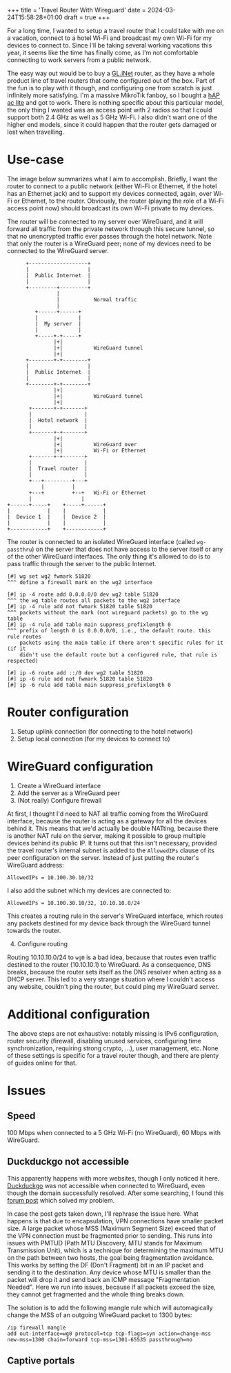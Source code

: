 +++
title = 'Travel Router With Wireguard'
date = 2024-03-24T15:58:28+01:00
draft = true
+++

For a long time, I wanted to setup a travel router that I could take with me 
on a vacation, connect to a hotel Wi-Fi and broadcast my own Wi-Fi for my 
devices to connect to. Since I'll be taking several working vacations this 
year, it seems like the time has finally come, as I'm not comfortable 
connecting to work servers from a public network.

The easy way out would be to buy a [GL.iNet](https://www.gl-inet.com/) router, 
as they have a whole product line of travel routers that come configured out of 
the box. Part of the fun is to play with it though, and configuring one from 
scratch is just infinitely more satisfying. I'm a massive MikroTik fanboy, so I 
bought a [hAP ac lite](https://mikrotik.com/product/RB952Ui-5ac2nD-TC) and got 
to work. There is nothing specific about this particular model, the only thing 
I wanted was an access point with 2 radios so that I could support both 2.4 GHz 
as well as 5 GHz Wi-Fi. I also didn't want one of the higher end models, since 
it could happen that the router gets damaged or lost when travelling.

# Use-case

The image below summarizes what I aim to accomplish. Briefly, I want the router 
to connect to a public network (either Wi-Fi or Ethernet, if the hotel has an 
Ethernet jack) and to support my devices connected, again, over Wi-Fi or 
Ethernet, to the router. Obviously, the router (playing the role of a Wi-Fi 
access point now) should broadcast its own Wi-Fi private to my devices.

The router will be connected to my server over WireGuard, and it will forward 
all traffic from the private network through this secure tunnel, so that no 
unencrypted traffic ever passes through the hotel network. Note that only the 
router is a WireGuard peer; none of my devices need to be connected to the 
WireGuard server.

```goat
      +-------------------+                  
      |                   |                  
      |  Public Internet  |                  
      |                   |                  
      +---------+---------+                  
                |                            
                |           Normal traffic   
                |                            
         +------+------+                     
         |             |                     
         |  My server  |                     
         |             |                     
         +-----+-+-----+                     
               |+|                           
               |+|          WireGuard tunnel 
               |+|                           
      +--------+-+--------+                  
      |                   |                  
      |  Public Internet  |                  
      |                   |                  
      +--------+-+--------+                  
               |+|                           
               |+|          WireGuard tunnel 
               |+|                           
       +-------+-+-------+                   
       |                 |                   
       |  Hotel network  |                   
       |                 |                   
       +-------+-+-------+                   
               |+|                           
               |+|          WireGuard over   
               |+|          Wi-Fi or Ethernet
       +-------+-+-------+                   
       |                 |                   
       |  Travel router  |                   
       |                 |                   
       +---+---------+---+                   
           |         |                       
       +---+         +--+   Wi-Fi or Ethernet
       |                |                    
+------+-----+    +-----+------+             
|            |    |            |             
|  Device 1  |    |  Device 2  |             
|            |    |            |             
+------------+    +------------+             
```

The router is connected to an isolated WireGuard interface (called 
`wg-passthru`) on the server that does not have access to the server itself or 
any of the other WireGuard interfaces. The only thing it's allowed to do is to 
pass traffic through the server to the public Internet.

```
[#] wg set wg2 fwmark 51820
^^^ define a firewall mark on the wg2 interface

[#] ip -4 route add 0.0.0.0/0 dev wg2 table 51820
^^^ the wg table routes all packets to the wg2 interface
[#] ip -4 rule add not fwmark 51820 table 51820
^^^ packets without the mark (not wireguard packets) go to the wg table
[#] ip -4 rule add table main suppress_prefixlength 0
^^^ prefix of length 0 is 0.0.0.0/0, i.e., the default route. this rule routes
    packets using the main table if there aren't specific rules for it (if it 
    didn't use the default route but a configured rule, that rule is respected)

[#] ip -6 route add ::/0 dev wg2 table 51820
[#] ip -6 rule add not fwmark 51820 table 51820
[#] ip -6 rule add table main suppress_prefixlength 0
```

# Router configuration

1. Setup uplink connection (for connecting to the hotel network)
2. Setup local connection (for my devices to connect to)

# WireGuard configuration

1. Create a WireGuard interface
2. Add the server as a WireGuard peer
3. (Not really) Configure firewall

At first, I thought I'd need to NAT all traffic coming from the WireGuard 
interface, because the router is acting as a gateway for all the devices behind 
it. This means that we'd actually be double NATting, because there is another 
NAT rule on the server, making it possible to group multiple devices behind its 
public IP. It turns out that this isn't necessary, provided the travel router's 
internal subnet is added to the `AllowedIPs` clause of its peer configuration 
on the server. Instead of just putting the router's WireGuard address:
```
AllowedIPs = 10.100.30.10/32
```
I also add the subnet which my devices are connected to:
```
AllowedIPs = 10.100.30.10/32, 10.10.10.0/24
```
This creates a routing rule in the server's WireGuard interface, which routes 
any packets destined for my device back through the WireGuard tunnel towards 
the router.

4. Configure routing

Routing 10.10.10.0/24 to `wg0` is a bad idea, because that routes even traffic 
destined to the router (10.10.10.1) to WireGuard. As a consequence, DNS breaks, 
because the router sets itself as the DNS resolver when acting as a DHCP 
server. This led to a very strange situation where I couldn't access any 
website, couldn't ping the router, but could ping my WireGuard server.

# Additional configuration

The above steps are not exhaustive: notably missing is IPv6 configuration, 
router security (firewall, disabling unused services, configuring time 
synchronization, requiring strong crypto, ...), user management, etc. None of 
these settings is specific for a travel router though, and there are plenty of 
guides online for that.

# Issues

## Speed

100 Mbps when connected to a 5 GHz Wi-Fi (no WireGuard), 60 Mbps with WireGuard. 

## Duckduckgo not accessible

This apparently happens with more websites, though I only noticed it here. 
[Duckduckgo](https://duckduckgo.com/) was not accessible when connected to 
WireGuard, even though the domain successfully resolved. After some searching, 
I found this [forum post](https://forum.mikrotik.com/viewtopic.php?t=181476) 
which solved my problem.

In case the post gets taken down, I'll rephrase the issue here. What happens is 
that due to encapsulation, VPN connections have smaller packet size. A large 
packet whose MSS (Maximum Segment Size) exceed that of the VPN connection must 
be fragmented prior to sending. This runs into issues with PMTUD (Path MTU 
Discovery, MTU stands for Maximum Transmission Unit), which is a technique for 
determining the maximum MTU on the path between two hosts, the goal being 
fragmentation avoidance. This works by setting the DF (Don't Fragment) bit in 
an IP packet and sending it to the destination. Any device whose MTU is smaller 
than the packet will drop it and send back an ICMP message "Fragmentation 
Needed". Here we run into issues, because if all packets exceed the size, they 
cannot get fragmented and the whole thing breaks down.

The solution is to add the following mangle rule which will automagically 
change the MSS of an outgoing WireGuard packet to 1300 bytes:
```
/ip firewall mangle 
add out-interface=wg0 protocol=tcp tcp-flags=syn action=change-mss new-mss=1300 chain=forward tcp-mss=1301-65535 passthrough=no
```

## Captive portals
